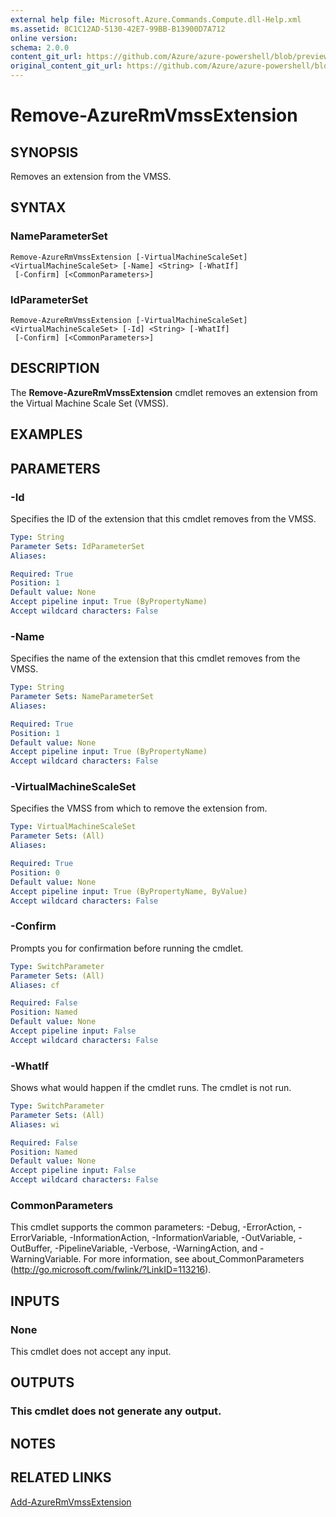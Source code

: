 ```yaml
---
external help file: Microsoft.Azure.Commands.Compute.dll-Help.xml
ms.assetid: 8C1C12AD-5130-42E7-99BB-B13900D7A712
online version:
schema: 2.0.0
content_git_url: https://github.com/Azure/azure-powershell/blob/preview/src/ResourceManager/Compute/Stack/Commands.Compute/help/Remove-AzureRmVmssExtension.md
original_content_git_url: https://github.com/Azure/azure-powershell/blob/preview/src/ResourceManager/Compute/Stack/Commands.Compute/help/Remove-AzureRmVmssExtension.md
---
```


# Remove-AzureRmVmssExtension

## SYNOPSIS
Removes an extension from the VMSS.

## SYNTAX

### NameParameterSet
```
Remove-AzureRmVmssExtension [-VirtualMachineScaleSet] <VirtualMachineScaleSet> [-Name] <String> [-WhatIf]
 [-Confirm] [<CommonParameters>]
```

### IdParameterSet
```
Remove-AzureRmVmssExtension [-VirtualMachineScaleSet] <VirtualMachineScaleSet> [-Id] <String> [-WhatIf]
 [-Confirm] [<CommonParameters>]
```

## DESCRIPTION
The **Remove-AzureRmVmssExtension** cmdlet removes an extension from the Virtual Machine Scale Set (VMSS).

## EXAMPLES

## PARAMETERS

### -Id
Specifies the ID of the extension that this cmdlet removes from the VMSS.

```yaml
Type: String
Parameter Sets: IdParameterSet
Aliases: 

Required: True
Position: 1
Default value: None
Accept pipeline input: True (ByPropertyName)
Accept wildcard characters: False
```

### -Name
Specifies the name of the extension that this cmdlet removes from the VMSS.

```yaml
Type: String
Parameter Sets: NameParameterSet
Aliases: 

Required: True
Position: 1
Default value: None
Accept pipeline input: True (ByPropertyName)
Accept wildcard characters: False
```

### -VirtualMachineScaleSet
Specifies the VMSS from which to remove the extension from.

```yaml
Type: VirtualMachineScaleSet
Parameter Sets: (All)
Aliases: 

Required: True
Position: 0
Default value: None
Accept pipeline input: True (ByPropertyName, ByValue)
Accept wildcard characters: False
```

### -Confirm
Prompts you for confirmation before running the cmdlet.

```yaml
Type: SwitchParameter
Parameter Sets: (All)
Aliases: cf

Required: False
Position: Named
Default value: None
Accept pipeline input: False
Accept wildcard characters: False
```

### -WhatIf
Shows what would happen if the cmdlet runs. The cmdlet is not run.

```yaml
Type: SwitchParameter
Parameter Sets: (All)
Aliases: wi

Required: False
Position: Named
Default value: None
Accept pipeline input: False
Accept wildcard characters: False
```

### CommonParameters
This cmdlet supports the common parameters: -Debug, -ErrorAction, -ErrorVariable, -InformationAction, -InformationVariable, -OutVariable, -OutBuffer, -PipelineVariable, -Verbose, -WarningAction, and -WarningVariable. For more information, see about_CommonParameters (<http://go.microsoft.com/fwlink/?LinkID=113216>).

## INPUTS

### None
This cmdlet does not accept any input.

## OUTPUTS

### This cmdlet does not generate any output.

## NOTES

## RELATED LINKS

[Add-AzureRmVmssExtension](./Add-AzureRmVmssExtension.md)
